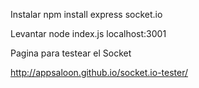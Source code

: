 Instalar
    npm install express socket.io

Levantar
    node index.js
    localhost:3001

Pagina para testear el Socket

http://appsaloon.github.io/socket.io-tester/